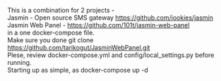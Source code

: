 This is a combination for 2 projects - <br>
Jasmin - Open source SMS gateway https://github.com/jookies/jasmin <br>
Jasmin Web Panel - https://github.com/101t/jasmin-web-panel <br>
in a one docker-compose file. <br>
Make sure you done git clone https://github.com/tarikogut/JasminWebPanel.git <br>
Plese, review docker-compose.yml and config/local_settings.py before running. <br>
Starting up as simple, as docker-compose up -d <br>
